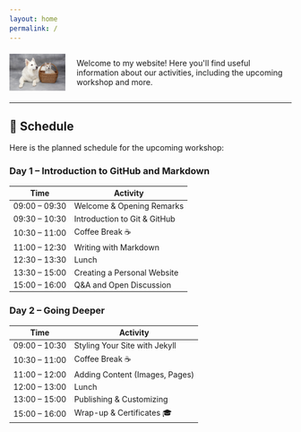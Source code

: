 ```yaml
---
layout: home
permalink: /
---
```


<div style="display: flex; align-items: center;">
  <img src="Test.png" alt="Test" style="max-width: 100px; margin-right: 20px;" />
  <p>
    Welcome to my website!  
    Here you'll find useful information about our activities, including the upcoming workshop and more.
  </p>
</div>

---

## 📅 Schedule

Here is the planned schedule for the upcoming workshop:

### Day 1 – Introduction to GitHub and Markdown

| Time           | Activity                           |
|----------------|------------------------------------|
| 09:00 – 09:30  | Welcome & Opening Remarks          |
| 09:30 – 10:30  | Introduction to Git & GitHub       |
| 10:30 – 11:00  | Coffee Break ☕                    |
| 11:00 – 12:30  | Writing with Markdown              |
| 12:30 – 13:30  | Lunch                              |
| 13:30 – 15:00  | Creating a Personal Website        |
| 15:00 – 16:00  | Q&A and Open Discussion            |

### Day 2 – Going Deeper

| Time           | Activity                           |
|----------------|------------------------------------|
| 09:00 – 10:30  | Styling Your Site with Jekyll      |
| 10:30 – 11:00  | Coffee Break ☕                    |
| 11:00 – 12:00  | Adding Content (Images, Pages)     |
| 12:00 – 13:00  | Lunch                              |
| 13:00 – 15:00  | Publishing & Customizing           |
| 15:00 – 16:00  | Wrap-up & Certificates 🎓          |

